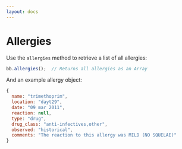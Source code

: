 ```yaml
---
layout: docs
---
```


# Allergies

Use the `allergies` method to retrieve a list of all allergies:

```javascript
bb.allergies();  // Returns all allergies as an Array
```

And an example allergy object:

```javascript
{
  name: "trimethoprim",
  location: "dayt29",
  date: "09 mar 2011",
  reaction: null,
  type: "drug",
  drug_class: "anti-infectives,other",
  observed: "historical",
  comments: "The reaction to this allergy was MILD (NO SQUELAE)"
}
```

